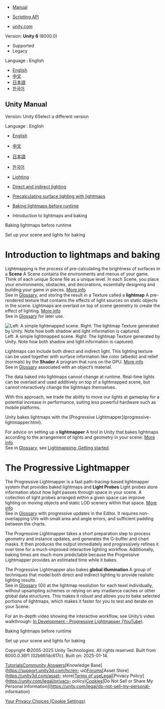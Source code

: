 [](https://docs.unity3d.com)

  * [Manual](../Manual/index.html)
  * [Scripting API](../ScriptReference/index.html)

  * [unity.com](https://unity.com/)

Version: **Unity 6** (6000.0)

  * Supported
  * Legacy

Language : English

  * [English](/Manual/Lightmappers.html)
  * [中文](/cn/current/Manual/Lightmappers.html)
  * [日本語](/ja/current/Manual/Lightmappers.html)
  * [한국어](/kr/current/Manual/Lightmappers.html)

[](https://docs.unity3d.com)

## Unity Manual

Version: Unity 6Select a different version

Language : English

  * [English](/Manual/Lightmappers.html)
  * [中文](/cn/current/Manual/Lightmappers.html)
  * [日本語](/ja/current/Manual/Lightmappers.html)
  * [한국어](/kr/current/Manual/Lightmappers.html)

  * [Lighting](LightingOverview.html)
  * [Direct and indirect lighting](direct-and-indirect-lighting.html)
  * [Precalculating surface lighting with lightmaps](Lightmapping-landing.html)
  * [Baking lightmaps before runtime](Lightmapping-baking-before-runtime.html)
  * Introduction to lightmaps and baking

[](Lightmapping-baking-before-runtime.html)

Baking lightmaps before runtime

[](Lightmapping.html)

Set up your scene and lights for baking

# Introduction to lightmaps and baking

Lightmapping is the process of pre-calculating the brightness of surfaces in a
**Scene** A Scene contains the environments and menus of your game. Think of
each unique Scene file as a unique level. In each Scene, you place your
environments, obstacles, and decorations, essentially designing and building
your game in pieces. [More info](CreatingScenes.html)  
See in [Glossary](Glossary.html#Scene), and storing the result in a Texture
called a **lightmap** A pre-rendered texture that contains the effects of
light sources on static objects in the scene. Lightmaps are overlaid on top of
scene geometry to create the effect of lighting. [More
info](Lightmapping.html)  
See in [Glossary](Glossary.html#Lightmap) for later use.

![Left: A simple lightmapped scene. Right: The lightmap Texture generated by
Unity. Note how both shadow and light information is
captured.](../uploads/GlobalIllumination/Lightmap.png) Left: A simple
lightmapped scene. Right: The lightmap Texture generated by Unity. Note how
both shadow and light information is captured.

Lightmaps can include both direct and indirect light. This lighting texture
can be used together with surface information like color (albedo) and relief
(normals) by the **Shader** A program that runs on the GPU. [More
info](Shaders.html)  
See in [Glossary](Glossary.html#Shader) associated with an object’s material.

The data baked into lightmaps cannot change at runtime. Real-time lights can
be overlaid and used additively on top of a lightmapped scene, but cannot
interactively change the lightmaps themselves.

With this approach, we trade the ability to move our lights at gameplay for a
potential increase in performance, suiting less powerful hardware such as
mobile platforms.

Unity bakes lightmaps with the [Progressive Lightmapper](progressive-
lightmapper.html).

For advice on setting up a **lightmapper** A tool in Unity that bakes
lightmaps according to the arrangement of lights and geometry in your scene.
[More info](Lightmapping.html)  
See in [Glossary](Glossary.html#Lightmapper), see [Lightmapping: Getting
started](Lightmapping.html).

# The Progressive Lightmapper

The Progressive Lightmapper is a fast path-tracing-based lightmapper system
that provides baked lightmaps and **Light Probes** Light probes store
information about how light passes through space in your scene. A collection
of light probes arranged within a given space can improve lighting on moving
objects and static LOD scenery within that space. [More
info](LightProbes.html)  
See in [Glossary](Glossary.html#LightProbe) with progressive updates in the
Editor. It requires non-overlapping UVs with small area and angle errors, and
sufficient padding between the charts.

The Progressive Lightmapper takes a short preparation step to process geometry
and instance updates, and generates the G-buffer and chart masks. It then
produces the output immediately and progressively refines it over time for a
much-improved interactive lighting workflow. Additionally, baking times are
much more predictable because the Progressive Lightmapper provides an
estimated time while it bakes.

The Progressive Lightmapper also bakes **global illumination** A group of
techniques that model both direct and indirect lighting to provide realistic
lighting results.  
See in [Glossary](Glossary.html#globalillumination) (GI) at the lightmap
resolution for each texel individually, without upsampling schemes or relying
on any irradiance caches or other global data structures. This makes it robust
and allows you to bake selected portions of lightmaps, which makes it faster
for you to test and iterate on your Scene.

For an in-depth video showing the interactive workflow, see Unity’s video
walkthrough: [In Development - Progressive Lightmapper
(YouTube)](https://youtu.be/foMZJrwRGr0).

[](Lightmapping-baking-before-runtime.html)

Baking lightmaps before runtime

[](Lightmapping.html)

Set up your scene and lights for baking

Copyright ©2005-2025 Unity Technologies. All rights reserved. Built from
6000.0.36f1 (02b661dc617c). Built on: 2025-01-14.

[Tutorials](https://learn.unity.com/)[Community
Answers](https://answers.unity3d.com)[Knowledge
Base](https://support.unity3d.com/hc/en-
us)[Forums](https://forum.unity3d.com)[Asset Store](https://unity3d.com/asset-
store)[Terms of
use](https://docs.unity3d.com/Manual/TermsOfUse.html)[Legal](https://unity.com/legal)[Privacy
Policy](https://unity.com/legal/privacy-
policy)[Cookies](https://unity.com/legal/cookie-policy)[Do Not Sell or Share
My Personal Information](https://unity.com/legal/do-not-sell-my-personal-
information)

[Your Privacy Choices (Cookie Settings)](javascript:void\(0\);)

